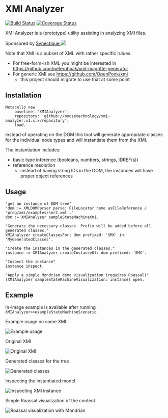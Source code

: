 # XMI Analyzer
[![Build Status](https://travis-ci.org/moosetechnology/xmi-analyzer.svg?branch=master)](https://travis-ci.org/moosetechnology/xmi-analyzer) [![Coverage Status](https://coveralls.io/repos/github/peteruhnak/xmi-analyzer/badge.svg?branch=master)](https://coveralls.io/github/peteruhnak/xmi-analyzer?branch=master)

XMI Analyzer is a (prototype) utility assisting in analyzing XMI files.

Sponsored by [Synectique ![](http://synectique.eu/templates/st_orddie/images/logo.png)](http://synectique.eu/)


Note that XMI is a subset of XML with rather specific rulues.

* For free-form-ish XML you might be interested in https://github.com/peteruhnak/xml-magritte-generator
* For generic XMI see https://github.com/OpenPonk/xmi
	* this project should migrate to use that at some point


## Installation

```
Metacello new
	baseline: 'XMIAnalyzer';
	repository: 'github://moosetechnology/xmi-analyzer:v1.x.x/repository';
	load.
```

Instead of operating on the DOM this tool will generate appropriate classes for the individual node types and will instantiate them from the XMI.

The instantiation includes:

* basic type inference (booleans, numbers, strings, IDREF(s))
* reference resolution
	* instead of having string IDs in the DOM, the instances will have proper object references

## Usage

```smalltalk
"get an instance of DOM tree"
"dom := XMLDOMParser parse: FileLocator home asFileReference / 'prog/xmi/examples/smr2.xml'."
dom := XMIAnalyzer sampleStateMachineXmi.

"Generate the necessary classes. Prefix will be added before all generated classes."
XMIAnalyzer createClassesFor: dom prefixed: 'SMX' in: 'MyGeneratedClasses'.

"Create the instances in the generated classes."
instance := XMIAnalyzer createInstanceOf: dom prefixed: 'SMX'.

"Inspect the instance"
instance inspect.

"Apply a simple Mondrian demo visualization (requires Roassal)"
(XMIAnalyzer sampleStateMachineVisualization: instance) open.
```

## Example

In-image example is available after running `XMIAnalyzer>>exampleStateMachineScenario`

Example usage on some XMI:

![Example usage](docs/example.png)

Original XMI

![Original XMI](docs/xml-tree.png)

Generated classes for the tree

![Generated classes](docs/classes.png)

Inspecting the instantiated model

![Inspecting XMI instance](docs/navigation.png)

Simple Roassal visualization of the content.

![Roassal visualization with Mondrian](docs/visualization.png)
